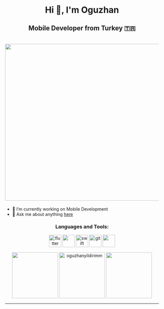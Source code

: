 <h1 align="center">Hi 👋, I'm Oguzhan </h1>
<h2 align="center">Mobile Developer from Turkey 🇹🇷</h2>
<h1 align="center"><img width="512" src="https://media.giphy.com/media/7XuzvVcyCheHPsaIlI/giphy.gif"></h1>


- 🔭 I’m currently working on Mobile Development
- 💬 Ask me about anything [here](oguzhany1337@gmail.com)


  
<h3 align="center">Languages and Tools:</h3>

<p align="center"> 
    <img src="https://user-images.githubusercontent.com/51419598/152648731-567997ec-ac1c-4a9c-a816-a1fb1882abbe.png" alt="flutter" width="40" height="40"/> 
  <img src="https://cdn-icons-png.flaticon.com/512/5968/5968350.png" width="40" height="40"/> 
    <img src="https://cdn-icons-png.flaticon.com/512/5968/5968371.png" alt="swift" width="40" height="40"/> 
  </a>  
    <img src="https://git-scm.com/images/logos/downloads/Git-Icon-1788C.png" alt="git" width="40" height="40"/> 
    <img src="https://upload.wikimedia.org/wikipedia/commons/thumb/9/9a/Visual_Studio_Code_1.35_icon.svg/2048px-Visual_Studio_Code_1.35_icon.svg.png" width="40" height="40"/> 
    
  </a>
</p>


<p align= "center">
  <img height= "150" src="https://github-readme-stats.vercel.app/api?username=OguzhanYildirimm&theme=react&show_icons=true&include_all_commits=true" />
  <img height= "150" src="https://github-readme-streak-stats.herokuapp.com/?user=oguzhanyildirimm&" alt="oguzhanyildirimm" />
  <img height= "150" src="https://github-readme-stats.vercel.app/api/top-langs/?username=OguzhanYildirimm&theme=react&layout=compact" />
</p>

------
